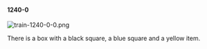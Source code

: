 #### 1240-0
![train-1240-0-0.png](https://github.com/lil-lab/nlvr/raw/master/nlvr/train/images/16/train-1240-0-0.png "train-1240-0-0.png")

There is a box with a black square, a blue square and a yellow item.